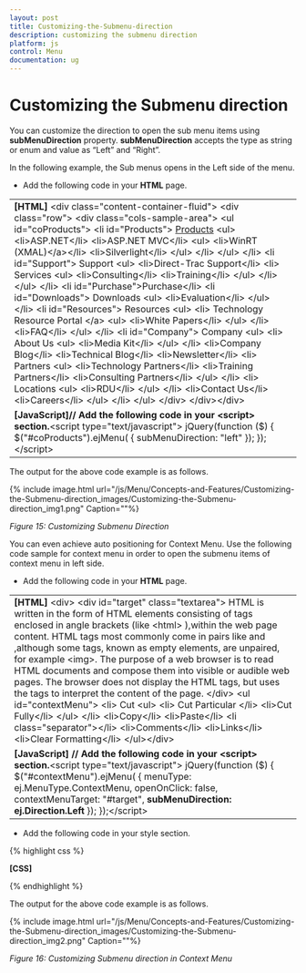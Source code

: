 ```yaml
---
layout: post
title: Customizing-the-Submenu-direction
description: customizing the submenu direction
platform: js
control: Menu
documentation: ug
---
```


# Customizing the Submenu direction

You can customize the direction to open the sub menu items using **subMenuDirection** property. **subMenuDirection** accepts the type as string or enum and value as “Left” and “Right”. 

In the following example, the Sub menus opens in the Left side of the menu.

* Add the following code in your **HTML** page.



<table>
<tr>
<td>
<b>[HTML]    </b>&lt;div class="content-container-fluid"&gt;    &lt;div class="row"&gt;        &lt;div class="cols-sample-area"&gt;            &lt;ul id="coProducts"&gt;                &lt;li id="Products"&gt;                    <a href="#">Products</a>                    &lt;ul&gt;                        &lt;li&gt;<a>ASP.NET</a>&lt;/li&gt;                        &lt;li&gt;<a>ASP.NET MVC</a>&lt;/li&gt;                        &lt;ul&gt;                            &lt;li&gt;<a>WinRT (XMAL)&lt;/a&gt;&lt;/li&gt;                            &lt;li&gt;<a>Silverlight</a>&lt;/li&gt;                        &lt;/ul&gt;                &lt;/li&gt;            &lt;/ul&gt;            &lt;/li&gt;            &lt;li id="Support"&gt;                <a>Support</a>                &lt;ul&gt;                    &lt;li&gt;<a>Direct-Trac Support</a>&lt;/li&gt;                    &lt;li&gt;                        <a>Services</a>                        &lt;ul&gt;                            &lt;li&gt;<a>Consulting</a>&lt;/li&gt;                            &lt;li&gt;<a>Training</a>&lt;/li&gt;                        &lt;/ul&gt;                    &lt;/li&gt;                &lt;/ul&gt;            &lt;/li&gt;            &lt;li id="Purchase"&gt;<a>Purchase</a>&lt;/li&gt;            &lt;li id="Downloads"&gt;                <a>Downloads</a>                &lt;ul&gt;                    &lt;li&gt;<a>Evaluation</a>&lt;/li&gt;                &lt;/ul&gt;            &lt;/li&gt;            &lt;li id="Resources"&gt;                <a>Resources</a>                &lt;ul&gt;                    &lt;li&gt;                        <a>Technology Resource Portal &lt;/a&gt;                        &lt;ul&gt;                            &lt;li&gt;<a>White Papers</a>&lt;/li&gt;                        &lt;/ul&gt;                    &lt;/li&gt;                    &lt;li&gt;<a>FAQ</a>&lt;/li&gt;                &lt;/ul&gt;            &lt;/li&gt;            &lt;li id="Company"&gt;                <a>Company</a>                &lt;ul&gt;                    &lt;li&gt;                        <a>About Us</a>                        &lt;ul&gt;                            &lt;li&gt;<a>Media Kit</a>&lt;/li&gt;                        &lt;/ul&gt;                    &lt;/li&gt;                    &lt;li&gt;<a>Company Blog</a>&lt;/li&gt;                    &lt;li&gt;<a>Technical Blog</a>&lt;/li&gt;                    &lt;li&gt;<a>Newsletter</a>&lt;/li&gt;                    &lt;li&gt;                        <a>Partners</a>                        &lt;ul&gt;                            &lt;li&gt;<a>Technology Partners</a>&lt;/li&gt;                            &lt;li&gt;<a>Training Partners</a>&lt;/li&gt;                            &lt;li&gt;<a>Consulting Partners</a>&lt;/li&gt;                        &lt;/ul&gt;                    &lt;/li&gt;                    &lt;li&gt;                        <a>Locations</a>                        &lt;ul&gt;                            &lt;li&gt;<a>RDU</a>&lt;/li&gt;                        &lt;/ul&gt;                    &lt;/li&gt;                    &lt;li&gt;<a>Contact Us</a>&lt;/li&gt;                    &lt;li&gt;<a>Careers</a>&lt;/li&gt;                &lt;/ul&gt;            &lt;/li&gt;            &lt;/ul&gt;        &lt;/div&gt;    &lt;/div&gt;&lt;/div&gt;</td></tr>
<tr>
<td>
<b>[JavaScript]</b><b>// Add the following code in your &lt;script&gt; section.</b>&lt;script type="text/javascript"&gt;    jQuery(function ($) {        $("#coProducts").ejMenu(        {            subMenuDirection: "left"        });    });&lt;/script&gt;</td></tr>
</table>


The output for the above code example is as follows.          

{% include image.html url="/js/Menu/Concepts-and-Features/Customizing-the-Submenu-direction_images/Customizing-the-Submenu-direction_img1.png" Caption=""%}

_Figure 15: Customizing Submenu Direction_

You can even achieve auto positioning for Context Menu. Use the following code sample for context menu in order to open the submenu items of context menu in left side.

* Add the following code in your **HTML** page.



<table>
<tr>
<td>
<b>[HTML]     </b> &lt;div&gt;    &lt;div id="target" class="textarea"&gt;        HTML is written in the form of HTML elements consisting of tags enclosed in angle        brackets (like        &lt;html&gt;        ),within the web page content. HTML tags most commonly come in pairs like and ,although        some tags, known as empty elements, are unpaired, for example        &lt;img&gt;. The purpose of a web browser is to read HTML documents and compose them into        visible or audible web pages. The browser does not display the HTML tags, but uses        the tags to interpret the content of the page.    &lt;/div&gt;    &lt;ul id="contextMenu"&gt;        &lt;li&gt;            <a>Cut</a>            &lt;ul&gt;                &lt;li&gt;                    <a>Cut Particular</a>                &lt;/li&gt;                &lt;li&gt;<a>Cut Fully</a>&lt;/li&gt;            &lt;/ul&gt;        &lt;/li&gt;        &lt;li&gt;<a>Copy</a>&lt;/li&gt;        &lt;li&gt;<a>Paste</a>&lt;/li&gt;        &lt;li class="separator"&gt;&lt;/li&gt;        &lt;li&gt;<a>Comments</a>&lt;/li&gt;        &lt;li&gt;<a>Links</a>&lt;/li&gt;        &lt;li&gt;<a>Clear Formatting</a>&lt;/li&gt;    &lt;/ul&gt;&lt;/div&gt;</td></tr>
<tr>
<td>
<b>[JavaScript] </b><b>// Add the following code in your &lt;script&gt; section.</b>&lt;script type="text/javascript"&gt;    jQuery(function ($) {        $("#contextMenu").ejMenu(             {                 menuType: ej.MenuType.ContextMenu,                 openOnClick: false,                 contextMenuTarget: "#target",                 <b>subMenuDirection: ej.Direction.Left</b>             });    });&lt;/script&gt;</td></tr>
</table>


* Add the following code in your style section.

{% highlight css %}

**[CSS]**

<style type="text/css">
    .textarea {
        border: 1px solid;
        padding: 10px;
        position: relative;
        text-align: justify;
        width: 463px;
        color: gray;
        margin: 0 auto;
    }
</style>


{% endhighlight %}


The output for the above code example is as follows.

{% include image.html url="/js/Menu/Concepts-and-Features/Customizing-the-Submenu-direction_images/Customizing-the-Submenu-direction_img2.png" Caption=""%}

_Figure 16: Customizing Submenu direction in Context Menu_

